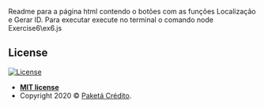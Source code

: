 <a href="https://avatars3.githubusercontent.com/u/3034180?s=400&u=99a0be7fa37dcefecb5d4eca1866a3e3c051e13c&v=4" title="PaketéCrédito" alt="PaketéCrédito"></a>

Readme para a página html contendo o botões com as funções Localização e Gerar ID.
Para executar execute no terminal o comando node Exercise6\ex6.js

## License

[![License](http://img.shields.io/:license-mit-blue.svg?style=flat-square)](http://badges.mit-license.org)

- **[MIT license](http://opensource.org/licenses/mit-license.php)**
- Copyright 2020 © <a href="http://paketa.com.br/" target="_blank">Paketá Crédito</a>.
